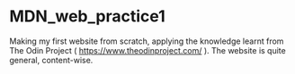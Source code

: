 # MDN_web_practice1

Making my first website from scratch, applying the knowledge learnt from The Odin Project ( https://www.theodinproject.com/ ). 
The website is quite general, content-wise.

